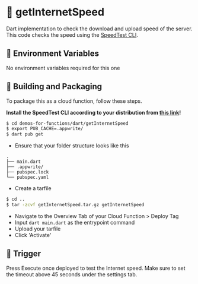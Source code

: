 # 📧 getInternetSpeed
Dart implementation to check the download and upload speed of the server. This code checks the speed using the [SpeedTest CLI](https://www.speedtest.net/apps/cli).

## 📝 Environment Variables
No environment variables required for this one

## 🚀 Building and Packaging

To package this as a cloud function, follow these steps.

**Install the SpeedTest CLI according to your distribution from [this link](https://www.speedtest.net/apps/cli)!**

```bash
$ cd demos-for-functions/dart/getInternetSpeed
$ export PUB_CACHE=.appwrite/
$ dart pub get
```

* Ensure that your folder structure looks like this 
```
.
├── main.dart
├── .appwrite/
├── pubspec.lock
└── pubspec.yaml
```

* Create a tarfile

```bash
$ cd ..
$ tar -zcvf getInternetSpeed.tar.gz getInternetSpeed
```

* Navigate to the Overview Tab of your Cloud Function > Deploy Tag
* Input  `dart main.dart` as the entrypoint command
* Upload your tarfile 
* Click 'Activate'

## 🎯 Trigger

Press Execute once deployed to test the Internet speed. 
Make sure to set the timeout above 45 seconds under the settings tab.